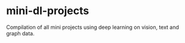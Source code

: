 # mini-dl-projects
Compilation of all mini projects using deep learning on vision, text and graph data.
